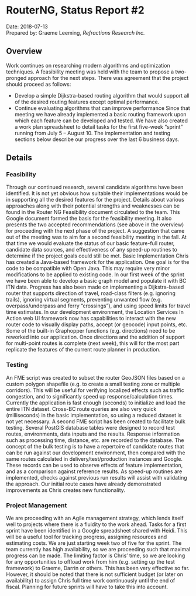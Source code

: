 # RouterNG, Status Report #2
Date: 2018-07-13<br>
Prepared by: Graeme Leeming, *Refractions Research Inc.*
## Overview
Work continues on researching modern algorithms and optimization techniques. A feasibility meeting was held with the team to propose a two-pronged approach for the next steps. There was agreement that the project should proceed as follows:
* Develop a simple Dijkstra-based routing algorithm that would support all of the desired routing features except optimal performance.
* Continue evaluating algorithms that can improve performance
Since that meeting we have already implemented a basic routing framework upon which each feature can be developed and tested.
We have also created a work plan spreadsheet to detail tasks for the first five-week “sprint” running from July 5 – August 10. The implementation and testing sections below describe our progress over the last 6 business days.
## Details

### Feasibility
Through our continued research, several candidate algorithms have been identified. It is not yet obvious how suitable their implementations would be in supporting all the desired features for the project. Details about various approaches along with their potential strengths and weaknesses can be found in the Router NG Feasibility document circulated to the team. This Google document formed the basis for the feasibility meeting. It also presents the two accepted recommendations (see above in the overview) for proceeding with the next phase of the project.
A suggestion that came out of the meeting was to aim for a second feasibility meeting in the fall. At that time we would evaluate the status of our basic feature-full router, candidate data sources, and effectiveness of any speed-up routines to determine if the project goals could still be met.
Basic Implementation
Chris has created a Java-based framework for the application. One goal is for the code to be compatible with Open Java. This may require very minor modifications to be applied to existing code.
In our first week of the sprint we have been able to develop a basic graph model and populate it with BC ITN data. Progress has also been made on implementing a Dijkstra-based router that supports direction of travel, road-class filters (e.g. ignoring trails), ignoring virtual segments, preventing
unwanted flow (e.g. overpass/underpass and ferry “crossings”), and using
speed limits for travel time estimates.
In our development environment, the Location Services In Action web UI
framework now has capabilities to interact with the new router code to
visually display paths, accept (or geocode) input points, etc. Some of the
built-in Graphopper functions (e.g. directions) need to be reworked into our
application. Once directions and the addition of support for multi-point
routes is complete (next week), this will for the most part replicate the
features of the current route planner in production.
### Testing
An FME script was created to subset the router GeoJSON files based on a
custom polygon shapefile (e.g. to create a small testing zone or multiple
corridors). This will be useful for verifying localized effects such as traffic
congestion, and to significantly speed up response/calculation times.
Currently the application is fast enough (seconds) to initialize and load the
entire ITN dataset. Cross-BC route queries are also very quick (milliseconds)
in the basic implementation, so using a reduced dataset is not yet necessary.
A second FME script has been created to facilitate bulk testing. Several
PostGIS database tables were designed to record test routes, environments,
data inputs and the results. Response information such as processing time,
distance, etc. are recorded to the database.
The concept of the bulk testing is to have a repertoire of candidate routes
that can be run against our development environment, then compared with
the same routes calculated in delivery/test/production instances and Google.
These records can be used to observe effects of feature implementation, and
as a comparison against reference results. As speed-up routines are
implemented, checks against previous run results will assist with validating
the approach. Our initial route cases have already demonstrated
improvements as Chris creates new functionality.
### Project Management
We are proceeding with an Agile management strategy, which lends itself
well to projects where there is a fluidity to the work ahead. Tasks for a first
sprint have been identified in a Google spreadsheet shared with Heidi. This
will be a useful tool for tracking progress, assigning resources and estimating
costs. We are just starting week two of five for the sprint.
The team currently has high availability, so we are proceeding such that
maximal progress can be made. The limiting factor is Chris’ time, so we are
looking for any opportunities to offload work from him (e.g. setting up the
test framework) to Graeme, Darrin or others. This has been very effective so
far. However, it should be noted that there is not sufficient budget (or later
on availability) to assign Chris full time work continuously until the end of
fiscal. Planning for future sprints will have to take this into account.
